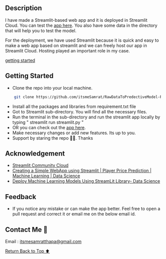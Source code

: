 ## Description

I have made a Streamlit-based web app and it is deployed in Streamlit Cloud. You can test the [app here](https://itsmesamrat-rawdatatopredectivemodel--streamlitstreamlit-yh0n7p.streamlit.app/). You also have some data in the directory that will help you to test the model.

For the deployment, we have used Streamlit because it is quick and easy to make a web app based on streamlit and we can freely host our app in Streamlit Cloud. Hosting played an important role in my case.

[getting started](#getting-started)

## Getting Started

- Clone the repo into your local machine.

```bash
    git clone https://github.com/itsmeSamrat/RawDataToPredectiveModel-Red-Wine-Quality.git
```

- Install all the packages and libraries from requirement.txt file
- Got to Streamlit sub-directory. You will find all the necessary files.
- Run the terminal in the sub-directory and run the streamlit app locally by typing " streamlit run streamlit.py "
- OR you can check out the [app here](https://itsmesamrat-rawdatatopredectivemodel--streamlitstreamlit-yh0n7p.streamlit.app/).
- Make necessary changes or add new features. Its up to you.
- Support by staring the repo 🙂😁. Thanks

## Acknowledgement

- [Streamlit Community Cloud](https://streamlit.io/cloud)
- [Creating a Simple WebApp using Streamlit | Player Price Prediction | Machine Learning | Data Science](https://www.youtube.com/watch?v=Q1yL5LmtMbo)
- [Deploy Machine Learning Models Using StreamLit Library- Data Science](https://www.youtube.com/watch?v=5XnHlluw-Eo&t=186s)

## Feedback

- If you notice any mistake or can make the app better. Feel free to open a pull request and correct it or email me on the below email id.

## Contact Me 📨

Email : [itsmesamratthapa@gmail.com](mailto:itsmesamratthapa@gmail.com)

<!-- Back to the top -->

[Return Back to Top ⬆️](#getting-started)
